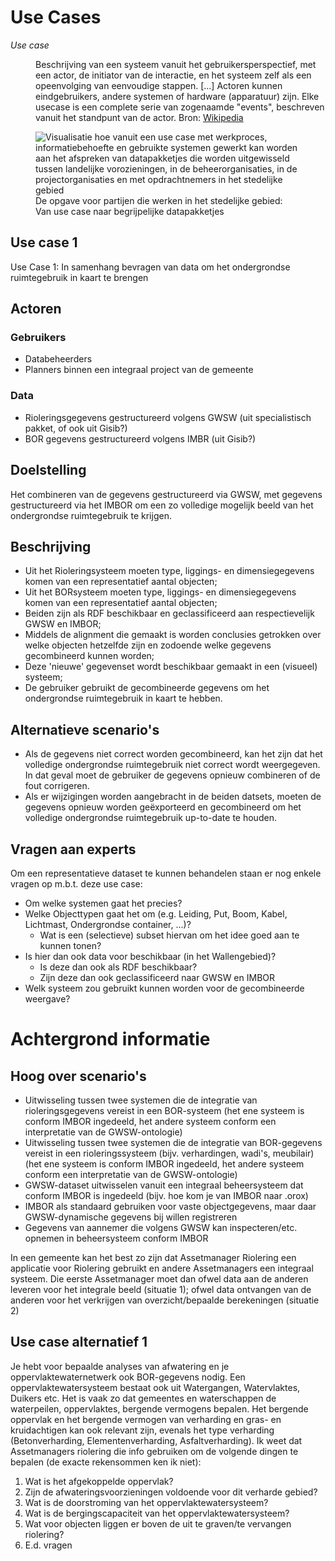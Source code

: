 # Use Cases

<dfn data-lt="Use case">Use case</dfn>
<dd>Beschrijving van een systeem vanuit het gebruikersperspectief, met een actor, de initiator van de interactie, en het systeem zelf als een opeenvolging van eenvoudige stappen. […] Actoren kunnen eindgebruikers, andere systemen of hardware (apparatuur) zijn. Elke usecase is een complete serie van zogenaamde "events", beschreven vanuit het standpunt van de actor. Bron: <a href="https://nl.wikipedia.org/wiki/Usecase">Wikipedia</a></dd>

<figure>
<img src="./h/media/werkwijzeusecases.png" alt="Visualisatie hoe vanuit een use case met werkproces, informatiebehoefte en gebruikte systemen gewerkt kan worden aan het afspreken van datapakketjes die worden uitgewisseld tussen landelijke vorozieningen, in de beheerorganisaties, in de projectorganisaties en met opdrachtnemers in het stedelijke gebied">
<figcaption>De opgave voor partijen die werken in het stedelijke gebied: Van use case naar begrijpelijke datapakketjes</caption>
</figure>


## Use case 1 

Use Case 1: In samenhang bevragen van data om het ondergrondse ruimtegebruik in kaart te brengen

## Actoren

### Gebruikers

* Databeheerders
* Planners binnen een integraal project van de gemeente

### Data

* Rioleringsgegevens gestructureerd volgens GWSW (uit specialistisch pakket, of ook uit Gisib?)
* BOR gegevens gestructureerd volgens IMBR (uit Gisib?)

## Doelstelling

Het combineren van de gegevens gestructureerd via GWSW, met gegevens gestructureerd via het IMBOR om een zo volledige mogelijk beeld van het ondergrondse ruimtegebruik te krijgen.

## Beschrijving

* Uit het Rioleringsysteem moeten type, liggings- en dimensiegegevens komen van een representatief aantal objecten;
* Uit het BORsysteem moeten type, liggings- en dimensiegegevens komen van een representatief aantal objecten;
* Beiden zijn als RDF beschikbaar en geclassificeerd aan respectievelijk GWSW en IMBOR;
* Middels de alignment die gemaakt is worden conclusies getrokken over welke objecten hetzelfde zijn en zodoende welke gegevens gecombineerd kunnen worden;
* Deze 'nieuwe' gegevenset wordt beschikbaar gemaakt in een (visueel) systeem;
* De gebruiker gebruikt de gecombineerde gegevens om het ondergrondse ruimtegebruik in kaart te hebben.

## Alternatieve scenario's

* Als de gegevens niet correct worden gecombineerd, kan het zijn dat het volledige ondergrondse ruimtegebruik niet correct wordt weergegeven. In dat geval moet de gebruiker de gegevens opnieuw combineren of de fout corrigeren.
* Als er wijzigingen worden aangebracht in de beiden datsets, moeten de gegevens opnieuw worden geëxporteerd en gecombineerd om het volledige ondergrondse ruimtegebruik up-to-date te houden.

## Vragen aan experts

Om een representatieve dataset te kunnen behandelen staan er nog enkele vragen op m.b.t. deze use case:

<ul>
<li>Om welke systemen gaat het precies?
<li>Welke Objecttypen gaat het om (e.g. Leiding, Put, Boom, Kabel, Lichtmast, Ondergrondse container, ...)?
<ul><li>Wat is een (selectieve) subset hiervan om het idee goed aan te kunnen tonen?</li></ul>
<li>Is hier dan ook data voor beschikbaar (in het Wallengebied)?
<ul><li>Is deze dan ook als RDF beschikbaar?
<li>Zijn deze dan ook geclassificeerd naar GWSW en IMBOR</li></ul>
<li> Welk systeem zou gebruikt kunnen worden voor de gecombineerde weergave? </li></ul>

# Achtergrond informatie

## Hoog over scenario's

* Uitwisseling tussen twee systemen die de integratie van rioleringsgegevens vereist in een BOR-systeem (het ene systeem is conform IMBOR ingedeeld, het andere systeem conform een interpretatie van de GWSW-ontologie)
* Uitwisseling tussen twee systemen die de integratie van BOR-gegevens vereist in een rioleringssysteem (bijv. verhardingen, wadi's, meubilair) (het ene systeem is conform IMBOR ingedeeld, het andere systeem conform een interpretatie van de GWSW-ontologie)
* GWSW-dataset uitwisselen vanuit een integraal beheersysteem dat conform IMBOR is ingedeeld (bijv. hoe kom je van IMBOR naar .orox)
* IMBOR als standaard gebruiken voor vaste objectgegevens, maar daar GWSW-dynamische gegevens bij willen registreren
* Gegevens van aannemer die volgens GWSW kan inspecteren/etc. opnemen in beheersysteem conform IMBOR

In een gemeente kan het best zo zijn dat Assetmanager Riolering een applicatie voor Riolering gebruikt en andere Assetmanagers een integraal systeem. Die eerste Assetmanager moet dan ofwel data aan de anderen leveren voor het integrale beeld (situatie 1); ofwel data ontvangen van de anderen voor het verkrijgen van overzicht/bepaalde berekeningen (situatie 2)

## Use case alternatief 1

Je hebt voor bepaalde analyses van afwatering en je oppervlaktewaternetwerk ook BOR-gegevens nodig. Een oppervlaktewatersysteem bestaat ook uit Watergangen, Watervlaktes, Duikers etc. Het is vaak zo dat gemeentes en waterschappen de waterpeilen, oppervlaktes, bergende vermogens bepalen. Het bergende oppervlak en het bergende vermogen van verharding en gras- en kruidachtigen kan ook relevant zijn, evenals het type verharding (Betonverharding, Elementenverharding, Asfaltverharding). Ik weet dat Assetmanagers riolering die info gebruiken om de volgende dingen te bepalen (de exacte rekensommen ken ik niet):

1. Wat is het afgekoppelde oppervlak?
2. Zijn de afwateringsvoorzieningen voldoende voor dit verharde gebied?
3. Wat is de doorstroming van het oppervlaktewatersysteem?
4. Wat is de bergingscapaciteit van het oppervlaktewatersysteem?
5. Wat voor objecten liggen er boven de uit te graven/te vervangen riolering?
6. E.d. vragen

